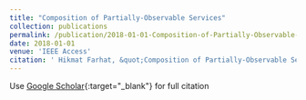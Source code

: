 ```yaml
---
title: "Composition of Partially-Observable Services"
collection: publications
permalink: /publication/2018-01-01-Composition-of-Partially-Observable-Services
date: 2018-01-01
venue: 'IEEE Access'
citation: ' Hikmat Farhat, &quot;Composition of Partially-Observable Services.&quot; IEEE Access, 2018.'
---
```

Use [Google Scholar](https://scholar.google.com/scholar?q=Composition+of+Partially+Observable+Services){:target="_blank"} for full citation